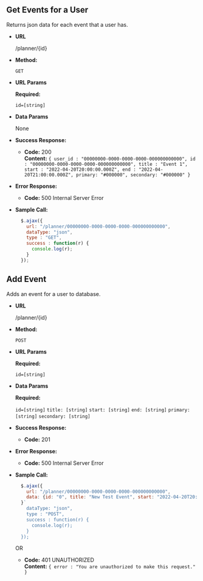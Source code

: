 **Get Events for a User**
----
  Returns json data for each event that a user has.

* **URL**

  /planner/{id}

* **Method:**

  `GET`
  
*  **URL Params**

   **Required:**
 
   `id=[string]`

* **Data Params**

  None

* **Success Response:**

  * **Code:** 200 <br />
    **Content:** `{ user_id : "00000000-0000-0000-0000-000000000000", id : "00000000-0000-0000-0000-000000000000", title : "Event 1", start : "2022-04-20T20:00:00.000Z", end : "2022-04-20T21:00:00.000Z", primary: "#000000", secondary: "#000000" }`
 
* **Error Response:**

  * **Code:** 500 Internal Server Error <br />

 

* **Sample Call:**

  ```javascript
    $.ajax({
      url: "/planner/00000000-0000-0000-0000-000000000000",
      dataType: "json",
      type : "GET",
      success : function(r) {
        console.log(r);
      }
    });
  ```
  
**Add Event**
----
Adds an event for a user to database.

* **URL**

  /planner/{id}

* **Method:**

  `POST`
  
*  **URL Params**

   **Required:**
 
   `id=[string]`

* **Data Params**

  **Required:**
  
  `id=[string]`
  `title: [string]`
  `start: [string]`
  `end: [string]`
  `primary: [string]`
  `secondary: [string]`

* **Success Response:**

  * **Code:** 201 <br />
 
* **Error Response:**

  * **Code:** 500 Internal Server Error <br />

* **Sample Call:**

  ```javascript
    $.ajax({
      url: "/planner/00000000-0000-0000-0000-000000000000",
      data: {id: "0", title: "New Test Event", start: "2022-04-20T20:00:00.000Z", end: "2022-04-20T21:00:00.000Z",   primary: "#000000", secondary: "000000"
	}`
      dataType: "json",
      type : "POST",
      success : function(r) {
        console.log(r);
      }
    });
  ```
   
  
   OR

  * **Code:** 401 UNAUTHORIZED <br />
    **Content:** `{ error : "You are unauthorized to make this request." }`
